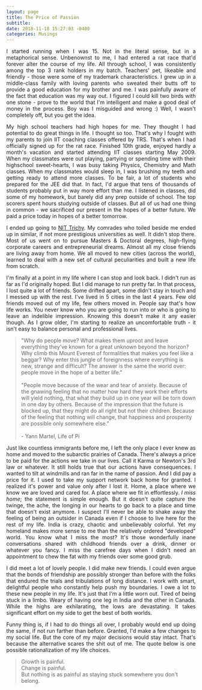 ```yaml
---
layout: page
title: The Price of Passion
subtitle:  
date: 2018-11-18 15:27:03 -0400
categories: Musings
---
```


<p align="justify"> I started running when I was 15. Not in the literal sense, but in a metaphorical sense. Unbenownst to me, I had entered a rat race that'd forever alter the course of my life. All through school, I was consistently among the top 3 rank holders in my batch. Teachers' pet, likeable and friendly - those were some of my trademark characteristics. I grew up in a middle-class family with loving parents who sweated their butts off to provide a good education for my brother and me. I was painfully aware of the fact that education was my way out. I figured I could kill two birds with one stone - prove to the world that I'm intelligent and make a good deal of money in the process. Boy was I misguided and wrong :) Well, I wasn't completely off, but you get the idea. </p>

<p align="justify"> My high school teachers had high hopes for me. They thought I had potential to do great things in life. I thought so too. That's why I fought with my parents to join IIT coaching classes offered by TRS. That's when I had officially signed up for the rat race. Finished 10th grade, enjoyed hardly a month's vacation and started attending IIT classes starting May 2009. When my classmates were out playing, partying or spending time with their highschool sweet-hearts, I was busy taking Physics, Chemistry and Math classes. When my classmates would sleep in, I was brushing my teeth and getting ready to attend more classes. To be fair, a lot of students who prepared for the JEE did that. In fact, I'd argue that tens of thousands of students probably put in way more effort than me. I listened in classes, did some of my homework, but barely did any prep outside of school. The top scorers spent hours studying outside of classes. But all of us had one thing in common - we sacrificed our present in the hopes of a better future. We paid a price today in hopes of a better tomorrow. </p>

<p align="justify"> I ended up going to <a href="https://www.nitt.edu/">NIT Trichy</a>. My comrades who toiled beside me ended up in similar, if not more prestigious universities as well. It didn't stop there. Most of us went on to pursue Masters & Doctoral degrees, high-flying corporate careers and entrepreneurial dreams. Almost all my close friends are living away from home. We all moved to new cities (across the world), learned to deal with a new set of cultural peculiarities and built a new life from scratch. </p>

<p align="justify"> I'm finally at a point in my life where I can stop and look back. I didn't run as far as I'd originally hoped. But I did manage to run pretty far. In that process, I lost quite a lot of friends. Some drifted apart, some didn't stay in touch and I messed up with the rest. I've lived in 5 cities in the last 4 years. Few old friends moved out of my life, few others moved in. People say that's how life works. You never know who you are going to run into or who is going to leave an indelible impression. Knowing this doesn't make it any easier though. As I grow older, I'm starting to realize an uncomfortable truth - it isn't easy to balance personal and professional lives. </p>

<blockquote> 
    "Why do people move? What makes them uproot and leave everything they’ve known for a great unknown beyond the horizon? Why climb this Mount Everest of formalities that makes you feel like a beggar? Why enter this jungle of foreignness where everything is new, strange and difficult? The answer is the same the world over: people move in the hope of a better life."
    <br> <br>
    "People move because of the wear and tear of anxiety. Because of the gnawing feeling that no matter how hard they work their efforts will yield nothing, that what they build up in one year will be torn down in one day by others. Because of the impression that the future is blocked up, that they might do all right but not their children. Because of the feeling that nothing will change, that happiness and prosperity are possible only somewhere else."
    <br> <br> 
    - Yann Martel, Life of Pi
</blockquote>


<p align="justify"> Just like countless immigrants before me, I left the only place I ever knew as home and moved to the subarctic prairies of Canada. There's always a price to be paid for the actions we take in our lives. Call it Karma or Newton's 3rd law or whatever. It still holds true that our actions have consequences. I wanted to tilt at windmills and ran far in the name of passion. And I did pay a price for it. I used to take my support network back home for granted. I realized it's power and value only after I lost it. Home, a place where we know we are loved and cared for. A place where we fit in effortlessly. <i>I miss home</i>; the statement is simple enough. But it doesn't quite capture the twinge, the ache, the longing in our hearts to go back to a place and time that doesn't exist anymore. I suspect I'll never be able to shake away the feeling of being an outsider in Canada even if I choose to live here for the rest of my life. India is crazy, chaotic and unbelievably colorful. Yet my homeland makes more sense to me than the relatively ordered "developed" world. You know what I miss the most? It's those wonderfully inane conversations shared with childhood friends over a drink, dinner or whatever you fancy. I miss the carefree days when I didn't need an appointment to chew the fat with my friends over some good grub. </p>

<p align="justify"> I did meet a lot of lovely people. I did make new friends. I could even argue that the bonds of friendship are possibly stronger than before with the folks that endured the trials and tribulations of long distance. I work with smart, delightful people who constantly help push my boundaries. I owe a lot to these new people in my life. It's just that I'm a little worn out. Tired of being stuck in a limbo. Weary of having one leg in India and the other in Canada. While the highs are exhilarating, the lows are devastating. It takes significant effort on my side to get the best of both worlds. </p>

<p align="justify"> Funny thing is, if I had to do things all over, I probably would end up doing the same, if not run farther than before. Granted, I'd make a few changes to my social life. But the core of my major decisions would stay intact. That's because the alternative scares the shit out of me. The quote below is one possible rationalization of my life choices. </p>

<blockquote>
    Growth is painful. <br>
    Change is painful. <br>
    But nothing is as painful as staying stuck somewhere you don't belong.    
</blockquote>